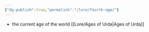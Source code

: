 ```yaml
---
{"dg-publish":true,"permalink":"/lore/fourth-age/"}
---
```


- the current age of the world
[[Lore/Ages of Urda\|Ages of Urda]]